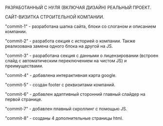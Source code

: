 РАЗРАБОТАННЫЙ С НУЛЯ (ВКЛЮЧАЯ ДИЗАЙН) РЕАЛЬНЫЙ ПРОЕКТ. 

САЙТ-ВИЗИТКА СТРОИТЕЛЬНОЙ КОМПАНИИ.

"commit-1" - разработана шапка сайта, блоки со слоганом и описанием компании.

"commit-2" - разработа секция с историей о компании. Также реализована замена одного блока на другой на JS.

"commit-3" - разработана секция с данными о лицензировании (встроен слайд с автоматическим переключением на чистом JS) и преимуществами.

"commit-4" - добавлена интерактивная карта google.

"commit-5" - создан footer с реквизитами компаний.

"commit-6" - добавлен адаптивный сторонний главный слайдер на первой странице.

"commit-7" - добавлен плавный скроллинг с помощью JS.

"commit-8" - созданы 4 дополнительные страницы html.